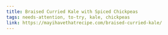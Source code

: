```yaml
---
title: Braised Curried Kale with Spiced Chickpeas
tags: needs-attention, to-try, kale, chickpeas
link: https://mayihavethatrecipe.com/braised-curried-kale/
---
```


